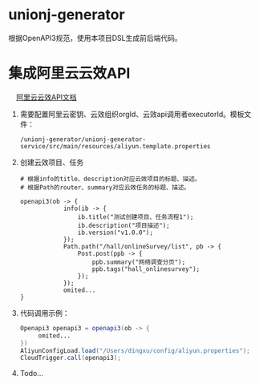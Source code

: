 # unionj-generator

根据OpenAPI3规范，使用本项目DSL生成前后端代码。



# 集成阿里云云效API

    [阿里云云效API文档](https://help.aliyun.com/document_detail/179127.html?spm=a2c4g.11186623.6.701.14a335b5pN0T3H)

1. 需要配置阿里云密钥、云效组织orgId、云效api调用者executorId。模板文件：
   
   ```
   /unionj-generator/unionj-generator-service/src/main/resources/aliyun.template.properties
   ```

2. 创建云效项目、任务
   
   ```textile
   # 根据info的title、description对应云效项目的标题、描述。
   # 根据Path的router、summary对应云效任务的标题、描述。
   
   openapi3(ob -> {
               info(ib -> {
                   ib.title("测试创建项目、任务流程1");
                   ib.description("项目描述");
                   ib.version("v1.0.0");
               });
               Path.path("/hall/onlineSurvey/list", pb -> {
                   Post.post(ppb -> {
                       ppb.summary("网络调查分页");
                       ppb.tags("hall_onlinesurvey");
                   });
               });
               omited...
   }
   ```

3. 代码调用示例：
   
   ```java
   Openapi3 openapi3 = openapi3(ob -> {
        omited...
   })
   AliyunConfigLoad.load("/Users/dingxu/config/aliyun.properties");
   CloudTrigger.call(openapi3);
   ```

4. Todo...

